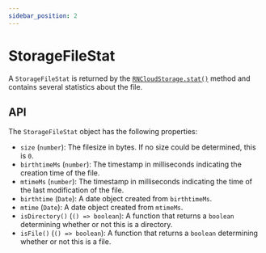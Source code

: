 ```yaml
---
sidebar_position: 2
---
```


# StorageFileStat

A `StorageFileStat` is returned by the [`RNCloudStorage.stat()`](./RNCloudStorage.md#statpath-scope) method and contains several statistics about the file.

## API

The `StorageFileStat` object has the following properties:

- `size` (`number`): The filesize in bytes. If no size could be determined, this is `0`.
- `birthtimeMs` (`number`): The timestamp in milliseconds indicating the creation time of the file.
- `mtimeMs` (`number`): The timestamp in milliseconds indicating the time of the last modification of the file.
- `birthtime` (`Date`): A date object created from `birthtimeMs`.
- `mtime` (`Date`): A date object created from `mtimeMs`.
- `isDirectory()` (`() => boolean`): A function that returns a `boolean` determining whether or not this is a directory.
- `isFile()` (`() => boolean`): A function that returns a `boolean` determining whether or not this is a file.
